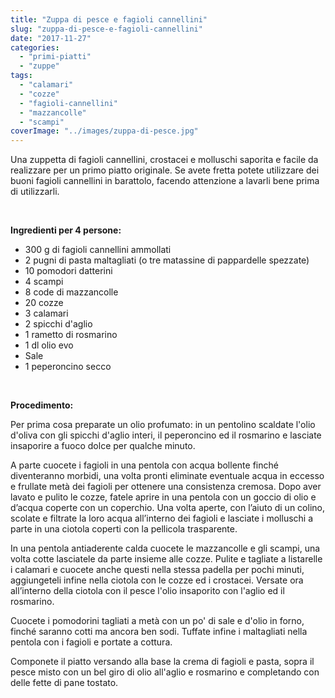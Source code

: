 ```yaml
---
title: "Zuppa di pesce e fagioli cannellini"
slug: "zuppa-di-pesce-e-fagioli-cannellini"
date: "2017-11-27"
categories: 
  - "primi-piatti"
  - "zuppe"
tags: 
  - "calamari"
  - "cozze"
  - "fagioli-cannellini"
  - "mazzancolle"
  - "scampi"
coverImage: "../images/zuppa-di-pesce.jpg"
---
```


Una zuppetta di fagioli cannellini, crostacei e molluschi saporita e facile da realizzare per un primo piatto originale. Se avete fretta potete utilizzare dei buoni fagioli cannellini in barattolo, facendo attenzione a lavarli bene prima di utilizzarli.

 

**Ingredienti per 4 persone:**

- 300 g di fagioli cannellini ammollati
- 2 pugni di pasta maltagliati (o tre matassine di pappardelle spezzate)
- 10 pomodori datterini
- 4 scampi
- 8 code di mazzancolle
- 20 cozze
- 3 calamari
- 2 spicchi d'aglio
- 1 rametto di rosmarino
- 1 dl olio evo
- Sale
- 1 peperoncino secco

 

**Procedimento:**

Per prima cosa preparate un olio profumato: in un pentolino scaldate l'olio d'oliva con gli spicchi d'aglio interi, il peperoncino ed il rosmarino e lasciate insaporire a fuoco dolce per qualche minuto.

A parte cuocete i fagioli in una pentola con acqua bollente finché diventeranno morbidi, una volta pronti eliminate eventuale acqua in eccesso e frullate metà dei fagioli per ottenere una consistenza cremosa. Dopo aver lavato e pulito le cozze, fatele aprire in una pentola con un goccio di olio e d’acqua coperte con un coperchio. Una volta aperte, con l’aiuto di un colino, scolate e filtrate la loro acqua all’interno dei fagioli e lasciate i molluschi a parte in una ciotola coperti con la pellicola trasparente.

In una pentola antiaderente calda cuocete le mazzancolle e gli scampi, una volta cotte lasciatele da parte insieme alle cozze. Pulite e tagliate a listarelle i calamari e cuocete anche questi nella stessa padella per pochi minuti, aggiungeteli infine nella ciotola con le cozze ed i crostacei. Versate ora all’interno della ciotola con il pesce l'olio insaporito con l'aglio ed il rosmarino.

Cuocete i pomodorini tagliati a metà con un po' di sale e d'olio in forno, finché saranno cotti ma ancora ben sodi. Tuffate infine i maltagliati nella pentola con i fagioli e portate a cottura.

Componete il piatto versando alla base la crema di fagioli e pasta, sopra il pesce misto con un bel giro di olio all'aglio e rosmarino e completando con delle fette di pane tostato.


